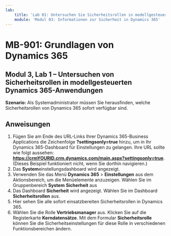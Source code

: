 ```yaml
---
lab:
    title: 'Lab 01: Untersuchen Sie Sicherheitsrollen in modellgesteuerten Dynamics 365-Anwendungen'
    module: 'Modul 03: Informationen zur Sicherheit in Dynamics 365'
---
```


# MB-901: Grundlagen von Dynamics 365 
## Modul 3, Lab 1 – Untersuchen von Sicherheitsrollen in modellgesteuerten Dynamics 365-Anwendungen

**Szenario:** Als Systemadministrator müssen Sie herausfinden, welche Sicherheitsrollen von Dynamics 365 sofort verfügbar sind.

## Anweisungen

1. Fügen Sie am Ende des URL-Links Ihrer Dynamics 365-Business Applications die Zeichenfolge **?settingsonly=true** hinzu, um in Ihr Dynamics 365-Dashboard für Einstellungen zu gelangen. Ihre URL sollte wie folgt aussehen: **https://crmYOURID.crm.dynamics.com/main.aspx?settingsonly=true**. (Dieses Beispiel funktioniert nicht, wenn Sie dorthin navigieren.)
2. Das **System**einstellungsdashboard wird angezeigt.
3. Verwenden Sie das Menü **Dynamics 365** > **Einstellungen** aus dem Aktionsbereich, um die Menüelemente anzuzeigen. Wählen Sie im Gruppenbereich **System** **Sicherheit** aus
4. Das Dashboard **Sicherheit** wird angezeigt. Wählen Sie im Dashboard **Sicherheitsrollen** aus. 
5. Hier sehen Sie alle sofort einsatzbereiten Sicherheitsrollen in Dynamics 365.
6. Wählen Sie die Rolle **Vertriebsmanager** aus. Klicken Sie auf die Registerkarte **Kerndatensätze**. Mit dem Formular **Sicherheitsrolle** können Sie die Sicherheitseinstellungen für diese Rolle in verschiedenen Funktionsbereichen ändern.
